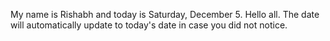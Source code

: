 My name is Rishabh and today is Saturday, December 5. Hello all. The date will automatically update to today's date in case you did not notice.
